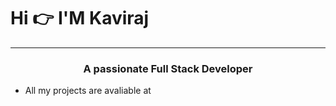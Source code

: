 <h1> Hi 👉 I'M Kaviraj</h1>
<hr>
  <center>
<h3>A passionate Full Stack Developer</h3>
</center>
<ul>
<li>All  my projects are avaliable at</li>
